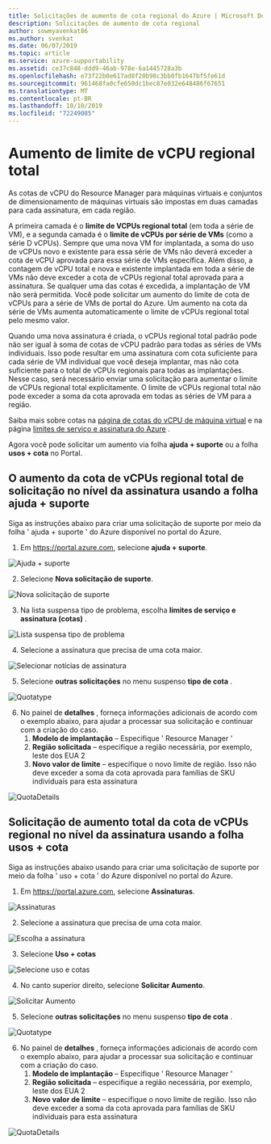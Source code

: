```yaml
---
title: Solicitações de aumento de cota regional do Azure | Microsoft Docs
description: Solicitações de aumento de cota regional
author: sowmyavenkat86
ms.author: svenkat
ms.date: 06/07/2019
ms.topic: article
ms.service: azure-supportability
ms.assetid: ce37c848-ddd9-46ab-978e-6a1445728a3b
ms.openlocfilehash: e73f22b0e617ad8f20b98c3bb0fb1647bf5fe61d
ms.sourcegitcommit: 961468fa0cfe650dc1bec87e032e648486f67651
ms.translationtype: MT
ms.contentlocale: pt-BR
ms.lasthandoff: 10/10/2019
ms.locfileid: "72249085"
---
```

# <a name="total-regional-vcpu-limit-increase"></a>Aumento de limite de vCPU regional total 

As cotas de vCPU do Resource Manager para máquinas virtuais e conjuntos de dimensionamento de máquinas virtuais são impostas em duas camadas para cada assinatura, em cada região. 

A primeira camada é o **limite de VCPUs regional total** (em toda a série de VM), e a segunda camada é o **limite de vCPUs por série de VMs** (como a série D vCPUs). Sempre que uma nova VM for implantada, a soma do uso de vCPUs novo e existente para essa série de VMs não deverá exceder a cota de vCPU aprovada para essa série de VMs específica. Além disso, a contagem de vCPU total e nova e existente implantada em toda a série de VMs não deve exceder a cota de vCPUs regional total aprovada para a assinatura. Se qualquer uma das cotas é excedida, a implantação de VM não será permitida.
Você pode solicitar um aumento do limite de cota de vCPUs para a série de VMs de portal do Azure. Um aumento na cota da série de VMs aumenta automaticamente o limite de vCPUs regional total pelo mesmo valor. 

Quando uma nova assinatura é criada, o vCPUs regional total padrão pode não ser igual à soma de cotas de vCPU padrão para todas as séries de VMs individuais. Isso pode resultar em uma assinatura com cota suficiente para cada série de VM individual que você deseja implantar, mas não cota suficiente para o total de vCPUs regionais para todas as implantações. Nesse caso, será necessário enviar uma solicitação para aumentar o limite de vCPUs regional total explicitamente. O limite de vCPUs regional total não pode exceder a soma da cota aprovada em todas as séries de VM para a região.

Saiba mais sobre cotas na [página de cotas do vCPU de máquina virtual](https://docs.microsoft.com/azure/virtual-machines/windows/quotas) e na página [limites de serviço e assinatura do Azure](https://aka.ms/quotalimits) . 

Agora você pode solicitar um aumento via folha **ajuda + suporte** ou a folha **usos + cota** no Portal. 

## <a name="request-total-regional-vcpus-quota-increase-at-subscription-level-using-the-help--support-blade"></a>O aumento da cota de vCPUs regional total de solicitação no nível da assinatura usando a folha **ajuda + suporte**

Siga as instruções abaixo para criar uma solicitação de suporte por meio da folha ' ajuda + suporte ' do Azure disponível no portal do Azure. 

1. Em https://portal.azure.com, selecione **ajuda + suporte**.

![Ajuda + suporte](./media/resource-manager-core-quotas-request/helpsupport.png)
 
2.  Selecione **Nova solicitação de suporte**. 

![Nova solicitação de suporte](./media/resource-manager-core-quotas-request/newsupportrequest.png)

3. Na lista suspensa tipo de problema, escolha **limites de serviço e assinatura (cotas)** .

![Lista suspensa tipo de problema](./media/resource-manager-core-quotas-request/issuetypedropdown.png)

4. Selecione a assinatura que precisa de uma cota maior.

![Selecionar notícias de assinatura](./media/resource-manager-core-quotas-request/select-subscription-sr.png)
   
5. Selecione **outras solicitações** no menu suspenso **tipo de cota** .

![Quotatype](./media/resource-manager-core-quotas-request/regional-quotatype.png)

6. No painel de **detalhes** , forneça informações adicionais de acordo com o exemplo abaixo, para ajudar a processar sua solicitação e continuar com a criação do caso. 
    1.  **Modelo de implantação** – Especifique ' Resource Manager '
    2.  **Região solicitada** – especifique a região necessária, por exemplo, leste dos EUA 2
    3.  **Novo valor de limite** – especifique o novo limite de região. Isso não deve exceder a soma da cota aprovada para famílias de SKU individuais para esta assinatura

![QuotaDetails](./media/resource-manager-core-quotas-request/regional-details.png)

## <a name="request-total-regional-vcpus-quota-increase-at-subscription-level-using-the-usages--quota-blade"></a>Solicitação de aumento total da cota de vCPUs regional no nível da assinatura usando a folha **usos + cota**

Siga as instruções abaixo usando para criar uma solicitação de suporte por meio da folha ' uso + cota ' do Azure disponível no portal do Azure. 

1. Em https://portal.azure.com, selecione **Assinaturas**.

![Assinaturas](./media/resource-manager-core-quotas-request/subscriptions.png)

2. Selecione a assinatura que precisa de uma cota maior.

![Escolha a assinatura](./media/resource-manager-core-quotas-request/select-subscription.png)

3. Selecione **Uso + cotas**

![Selecione uso e cotas](./media/resource-manager-core-quotas-request/select-usage-quotas.png)

4. No canto superior direito, selecione **Solicitar Aumento**.

![Solicitar Aumento](./media/resource-manager-core-quotas-request/request-increase.png)

5. Selecione **outras solicitações** no menu suspenso **tipo de cota** .

![Quotatype](./media/resource-manager-core-quotas-request/regional-quotatype.png)

6. No painel de **detalhes** , forneça informações adicionais de acordo com o exemplo abaixo, para ajudar a processar sua solicitação e continuar com a criação do caso. 
    1.  **Modelo de implantação** – Especifique ' Resource Manager '
    2.  **Região solicitada** – especifique a região necessária, por exemplo, leste dos EUA 2
    3.  **Novo valor de limite** – especifique o novo limite de região. Isso não deve exceder a soma da cota aprovada para famílias de SKU individuais para esta assinatura

![QuotaDetails](./media/resource-manager-core-quotas-request/regional-details.png)



